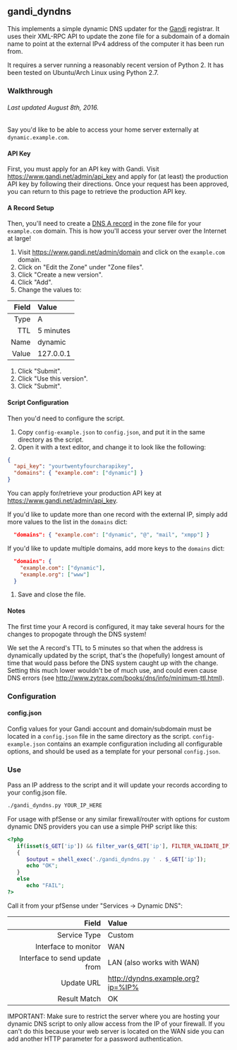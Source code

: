 gandi_dyndns
----

This implements a simple dynamic DNS updater for the
[Gandi](https://www.gandi.net) registrar. It uses their XML-RPC API to update
the zone file for a subdomain of a domain name to point at the external IPv4
address of the computer it has been run from.

It requires a server running a reasonably recent version of Python 2. It has
been tested on Ubuntu/Arch Linux using Python 2.7.

### Walkthrough
###### Last updated August 8th, 2016.

Say you'd like to be able to access your home server externally at
`dynamic.example.com`.

#### API Key
First, you must apply for an API key with Gandi. Visit
https://www.gandi.net/admin/api_key and apply for (at least) the production API
key by following their directions. Once your request has been approved, you can
return to this page to retrieve the production API key.

#### A Record Setup
Then, you'll need to create a [DNS A
record](http://en.wikipedia.org/wiki/List_of_DNS_record_types) in the zone file
for your `example.com` domain. This is how you'll access your server over the
Internet at large!

1. Visit https://www.gandi.net/admin/domain and click on the `example.com`
   domain.
1. Click on "Edit the Zone" under "Zone files".
1. Click "Create a new version".
1. Click "Add".
1. Change the values to:

  | Field | Value
  | ----: | :----
  | Type  | A
  | TTL   | 5 minutes
  | Name  | dynamic
  | Value | 127.0.0.1

1. Click "Submit".
1. Click "Use this version".
1. Click "Submit".

#### Script Configuration
Then you'd need to configure the script.

1. Copy `config-example.json` to `config.json`, and put it in the same directory
   as the script.
1. Open it with a text editor, and change it to look like the following:

  ```json
  {
    "api_key": "yourtwentyfourcharapikey",
    "domains": { "example.com": ["dynamic"] }
  }
  ```

  You can apply for/retrieve your production API key at
  https://www.gandi.net/admin/api_key.

  If you'd like to update more than one record with the external IP, simply add
  more values to the list in the `domains` dict:

  ```json
    "domains": { "example.com": ["dynamic", "@", "mail", "xmpp"] }
  ```

  If you'd like to update multiple domains, add more keys to the `domains` dict:

  ```json
    "domains": {
      "example.com": ["dynamic"],
      "example.org": ["www"]
    }
  ```

1. Save and close the file.

#### Notes

The first time your A record is configured, it may take several hours
for the changes to propogate through the DNS system!

We set the A record's TTL to 5 minutes so that when the address is dynamically
updated by the script, that's the (hopefully) longest amount of time that would
pass before the DNS system caught up with the change. Setting this much lower
wouldn't be of much use, and could even cause DNS errors (see
http://www.zytrax.com/books/dns/info/minimum-ttl.html).

### Configuration

#### config.json
Config values for your Gandi account and domain/subdomain must be located in a
`config.json` file in the same directory as the script. `config-example.json`
contains an example configuration including all configurable options, and should
be used as a template for your personal `config.json`.

### Use
Pass an IP address to the script and it will update your records according to your config.json file.

```bash
./gandi_dyndns.py YOUR_IP_HERE
```

For usage with pfSense or any similar firewall/router with options for custom dynamic DNS providers you can use a simple PHP script like this:

```php
<?php
   if(isset($_GET['ip']) && filter_var($_GET['ip'], FILTER_VALIDATE_IP))
   {
      $output = shell_exec('./gandi_dyndns.py ' . $_GET['ip']);
      echo "OK";
   }
   else
      echo "FAIL";
?>
```

Call it from your pfSense under "Services -> Dynamic DNS":

| Field                             | Value
| ----:                             | :----
| Service Type                      | Custom
| Interface to monitor              | WAN
| Interface to send update from     | LAN (also works with WAN)
| Update URL                        | http://dyndns.example.org?ip=%IP%
| Result Match                      | OK

IMPORTANT: Make sure to restrict the server where you are hosting your dynamic DNS script to only allow access from the IP of your firewall. If you can't do this because your web server is located on the WAN side you can add another HTTP parameter for a password authentication.
